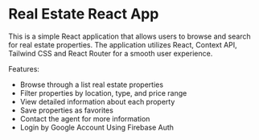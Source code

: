 # Real Estate React App

This is a simple React application that allows users to browse and search for real estate properties. The application utilizes React, Context API, Tailwind CSS and React Router for a smooth user experience.

Features:
- Browse through a list real estate properties
- Filter properties by location, type, and price range
- View detailed information about each property
- Save properties as favorites
- Contact the agent for more information
- Login by Google Account Using Firebase Auth
